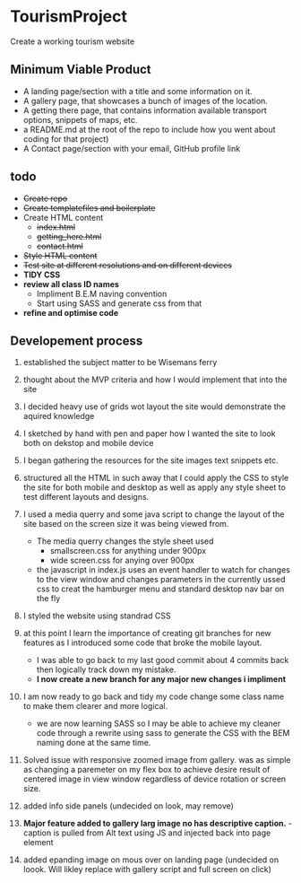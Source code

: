 # TourismProject

Create a working tourism website

## Minimum Viable Product

- A landing page/section with a title and some information on it.
- A gallery page, that showcases a bunch of images of the location.
- A getting there page, that contains information available transport options, snippets of maps, etc.
- a README.md at the root of the repo to include how you went about coding for that project)
- A Contact page/section with your email, GitHub profile link

## todo

- ~~Create repo~~
- ~~Create templatefiles and boilerplate~~
- Create HTML content
  - ~~index.html~~
  - ~~getting_here.html~~
  - ~~contact.html~~
- ~~Style HTML content~~
- ~~Test site at different resolutions and on different devices~~
- **TIDY CSS**
- **review all class ID names**
  - Impliment B.E.M naving convention
  - Start using SASS and generate css from that
- **refine and optimise code**

## Developement process

1. established the subject matter to be Wisemans ferry
2. thought about the MVP criteria and how I would implement that into the site
3. I decided heavy use of grids wot layout the site would demonstrate the aquired knowledge
4. I sketched by hand with pen and paper how I wanted the site to look both on dekstop and mobile device
5. I began gathering the resources for the site images text snippets etc.
6. structured all the HTML in such away that I could apply the CSS to style the site for both mobile and desktop as well as apply any style sheet to test different layouts and designs.
7. I used a media querry and some java script to change the layout of the site based on the screen size it was being viewed from.

   - The media querry changes the style sheet used
     - smallscreen.css for anything under 900px
     - wide screen.css for anying over 900px
   - the javascript in index.js uses an event handler to watch for changes to the view window and changes parameters in the currently ussed css to creat the hamburger menu and standard desktop nav bar on the fly

8. I styled the website using standrad CSS
9. at this point I learn the importance of creating git branches for new features as I introduced some code that broke the mobile layout.

   - I was able to go back to my last good commit about 4 commits back then logically track down my mistake.
   - **I now create a new branch for any major new changes i impliment**

10. I am now ready to go back and tidy my code change some class name to make them clearer and more logical.

    - we are now learning SASS so I may be able to achieve my cleaner code through a rewrite using sass to generate the CSS with the BEM naming done at the same time.

11. Solved issue with responsive zoomed image from gallery. was as simple as changing a paremeter on my flex box to achieve desire result of centered image in view window regardless of device rotation or screen size.
12. added info side panels (undecided on look, may remove)
13. **Major feature added to gallery larg image no has descriptive caption.**
    -caption is pulled from Alt text using JS and injected back into page element
14. added epanding image on mous over on landing page (undecided on loook. Will likley replace with gallery script and full screen on click)
